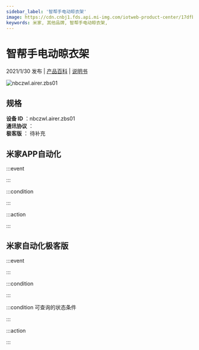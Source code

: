 ```yaml
---
sidebar_label: '智帮手电动晾衣架'
image: https://cdn.cnbj1.fds.api.mi-img.com/iotweb-product-center/17dfbc93875732a504007d384b9ade90_智帮手168.png?GalaxyAccessKeyId=AKVGLQWBOVIRQ3XLEW&Expires=9223372036854775807&Signature=Y6hrhNi73v2YzPbljNevX2Q9wIw=
keywords: 米家, 其他品牌, 智帮手电动晾衣架, 
---
```

# 智帮手电动晾衣架

2021/1/30 发布 | [产品百科](https://home.mi.com/webapp/content/baike/product/index.html?model=nbczwl.airer.zbs01/) | [说明书](https://home.mi.com/views/introduction.html?model=nbczwl.airer.zbs01&region=cn)

![nbczwl.airer.zbs01](https://cdn.cnbj1.fds.api.mi-img.com/iotweb-product-center/17dfbc93875732a504007d384b9ade90_智帮手168.png?GalaxyAccessKeyId=AKVGLQWBOVIRQ3XLEW&Expires=9223372036854775807&Signature=Y6hrhNi73v2YzPbljNevX2Q9wIw=)

## 规格  
> 
**设备 ID** ：nbczwl.airer.zbs01  
**通讯协议** ：  
**极客版**  ： 待补充 


## 米家APP自动化  

:::event  

:::

:::condition  

:::

:::action   

:::

## 米家自动化极客版  

:::event  

:::

:::condition  

:::

:::condition 可查询的状态条件  

:::

:::action  

:::

        
